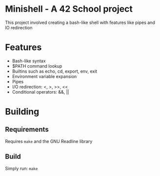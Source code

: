 # Minishell - A 42 School project
This project involved creating a bash-like shell with features like pipes and IO redirection
# Features
- Bash-like syntax
- $PATH command lookup
- Builtins such as echo, cd, export, env, exit
- Environment variable expansion
- Pipes
- I/O redirection: <, >, >>, <<
- Conditional operators: &&, ||
# Building
## Requirements
Requires `make` and the GNU Readline library
## Build
Simply run:
`make`
